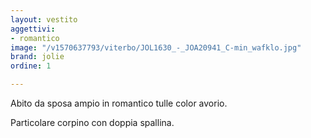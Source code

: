 ```yaml
---
layout: vestito
aggettivi:
- romantico
image: "/v1570637793/viterbo/JOL1630_-_JOA20941_C-min_wafklo.jpg"
brand: jolie
ordine: 1

---
```

Abito da sposa ampio in romantico tulle color avorio.

Particolare corpino con doppia spallina.
